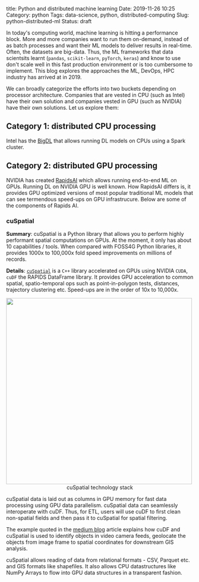 title: Python and distributed machine learning
Date: 2019-11-26 10:25
Category: python
Tags: data-science, python, distributed-computing
Slug: python-distributed-ml
Status: draft

In today's computing world, machine learning is hitting a performance block. More and more companies want to run them on-demand, instead of as batch processes and want their ML models to deliver results in real-time. Often, the datasets are big-data. Thus, the ML frameworks that data scientsits learnt (`pandas`, `scikit-learn`, `pyTorch`, `keras`) and know to use don't scale well in this fast production environment or is too cumbersome to implement. This blog explores the approaches the ML, DevOps, HPC industry has arrived at in 2019.

We can broadly categorize the efforts into two buckets depending on processor architecture. Companies that are vested in CPU (such as Intel) have their own solution and companies vested in GPU (such as NVIDIA) have their own solutions. Let us explore them:

## Category 1: distributed CPU processing
Intel has the [BigDL](https://software.intel.com/en-us/articles/bigdl-distributed-deep-learning-on-apache-spark) that allows running DL models on CPUs using a Spark cluster.

## Category 2: distributed GPU processing
NVIDIA has created [RapidsAI](https://rapids.ai/start.html) which allows running end-to-end ML on GPUs. Running DL on NVIDIA GPU is well known. How RapidsAI differs is, it provides GPU optimized versions of most popular traditional ML models that can see termendous speed-ups on GPU infrastrucure. Below are some of the components of Rapids AI.

### cuSpatial
**Summary**: cuSpatial is a Python library that allows you to perform highly performant spatial computations on GPUs. At the moment, it only has about 10 capabilities / tools. When compared with FOSS4G Python libraries, it provides 1000x to 100,000x fold speed improvements on millions of records.

**Details**: [`cuSpatial`](https://github.com/rapidsai/cuspatial) is a `C++` library accelerated on GPUs using NVIDIA `CUDA`, `cuDF` the RAPIDS DataFrame library. It provides GPU acceleration to common spatial, spatio-temporal ops such as point-in-polygon tests, distances, trajectory clustering etc. Speed-ups are in the order of 10x to 10,000x.

<img src="https://miro.medium.com/max/960/1*TwG-HJBJ6zShWtLUV6xYmA.png" width=500>
<center>cuSpatial technology stack</center>

cuSpatial data is laid out as columns in GPU memory for fast data processing using GPU data parallelism. cuSpatial data can seamlessly interoperate with cuDF. Thus, for ETL, users will use cuDF to first clean non-spatial fields and then pass it to cuSpatial for spatial filtering.

The example quoted in the [medium blog](https://medium.com/rapids-ai/releasing-cuspatial-to-accelerate-geospatial-and-spatiotemporal-processing-b686d8b32a9) article explains how cuDF and cuSpatial is used to identify objects in video camera feeds, geolocate the objects from image frame to spatial coordinates for downstream GIS analysis.

cuSpatial allows reading of data from relational formats - CSV, Parquet etc. and GIS formats like shapefiles. It also allows CPU datastructures like NumPy Arrays to flow into GPU data structures in a transparent fashion.
